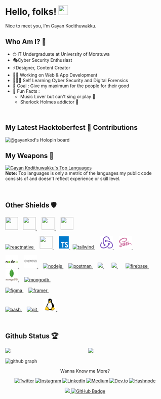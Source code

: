 # Hello, folks! <img src="https://raw.githubusercontent.com/MartinHeinz/MartinHeinz/master/wave.gif" width="30px" height="30px">

Nice to meet you, I'm Gayan Kodithuwakku.

## Who Am I? 🤠

- 🤓 IT Undergraduate at University of Moratuwa 
- 🎭Cyber Security Enthusiast
- ⚡Designer, Content Creator
- 👩‍💻 Working on Web & App Development 
- 🕵🏻‍♂️ Self Learning Cyber Security and Digital Forensics
- 🎯 Goal : Give my maximum for the people for their good 
- 💌 Fun Facts : 
    - Music Lover but can't sing or play 🐼 
    - Sherlock Holmes addictor 🙂

<br/>

## My Latest Hacktoberfest 🎃 Contributions
![@gayankod's Holopin board](https://holopin.me/gayankod)



## My Weapons 🌟

<!-- [![Top Langs](https://github-readme-stats.vercel.app/api/top-langs/?username=gayankod&theme=react&langs_count=8)](https://github.com/gayankod/github-readme-stats) -->
 <a href="https://github.com/GayanKod/github-readme-stats"><img alt="Gayan Kodithuwakku's Top Languages" src="https://github-readme-stats.vercel.app/api/top-langs/?username=GayanKod&langs_count=8&count_private=true&layout=compact&theme=react" /></a>
  <br/>
  <b>Note:</b> Top languages is only a metric of the languages my public code consists of and doesn't reflect experience or skill level.


<br>

## Other Shields 🛡

<p align="left">
    <a href="https://www.java.com" target="_blank"> <img src="https://img.icons8.com/color/48/000000/java-coffee-cup-logo.png" width="40" height="40"/></a>&nbsp; &nbsp;
    <a href="https://www.cprogramming.com/" target="_blank"><img src="https://img.icons8.com/color/48/000000/c-programming.png" width="40" height="40"/> </a>&nbsp; &nbsp;
    <a href="https://www.python.org" target="_blank"> <img src="https://img.icons8.com/color/48/000000/python.png" width="40" height="40"/> </a>&nbsp; &nbsp;
    <a href="https://docs.microsoft.com/en-us/dotnet/csharp/" target="_blank"> <img src="https://cdn.cdnlogo.com/logos/c/27/c.svg" width="40" height="40"/> </a>
    <br />
    <br />
    <a href="https://reactnative.dev/" target="_blank" rel="noreferrer"> <img src="https://reactnative.dev/img/header_logo.svg" alt="reactnative" width="40" height="40"/> </a> &nbsp; &nbsp;
    <a href="https://developer.mozilla.org/en-US/docs/Web/JavaScript" target="_blank"> <img src="https://img.icons8.com/color/48/000000/javascript.png" width="40" height="40"/> </a>&nbsp; &nbsp;
    <a href="https://www.typescriptlang.org/" target="_blank" rel="noreferrer"> <img src="https://raw.githubusercontent.com/devicons/devicon/master/icons/typescript/typescript-original.svg" alt="typescript" width="32" height="40"/> </a> &nbsp;
    <a href="https://tailwindcss.com/" target="_blank" rel="noreferrer"> <img src="https://www.vectorlogo.zone/logos/tailwindcss/tailwindcss-icon.svg" alt="tailwind" width="40" height="40"/> </a> &nbsp; &nbsp;
    <a href="https://redux.js.org" target="_blank" rel="noreferrer"> <img src="https://raw.githubusercontent.com/devicons/devicon/master/icons/redux/redux-original.svg" alt="redux" width="40" height="40"/> </a> &nbsp; &nbsp;
    <a href="https://sass-lang.com" target="_blank" rel="noreferrer"> <img src="https://raw.githubusercontent.com/devicons/devicon/master/icons/sass/sass-original.svg" alt="sass" width="40" height="40"/> </a> &nbsp; &nbsp;
    <br />
    <br />
    <a href="https://nodejs.org" target="_blank" rel="noreferrer"> <img src="https://raw.githubusercontent.com/devicons/devicon/master/icons/nodejs/nodejs-original-wordmark.svg" alt="nodejs" width="40" height="40"/> </a> &nbsp; &nbsp;
    <a href="https://expressjs.com" target="_blank" rel="noreferrer"> <img src="https://raw.githubusercontent.com/devicons/devicon/master/icons/express/express-original-wordmark.svg" alt="express" width="40" height="40"/> </a> &nbsp; &nbsp;
    <a href="https://dotnet.microsoft.com/en-us/" target="_blank" rel="noreferrer"> <img src="https://upload.wikimedia.org/wikipedia/commons/thumb/7/7d/Microsoft_.NET_logo.svg/1200px-Microsoft_.NET_logo.svg.png" alt="nodejs" width="40" height="40"/> </a> &nbsp; &nbsp;
    <a href="https://postman.com" target="_blank" rel="noreferrer"> <img src="https://www.vectorlogo.zone/logos/getpostman/getpostman-icon.svg" alt="postman" width="40" height="40"/> </a> &nbsp; &nbsp;
    <a style="padding-right:8px;" href="https://www.mysql.com/" target="_blank"> <img src="https://img.icons8.com/fluent/50/000000/mysql-logo.png" height="40"/> </a>&nbsp; &nbsp;
    <a style="padding-right:8px;" href="https://www.microsoft.com/en-us/sql-server/" target="_blank"> <img src="https://seeklogo.com/images/M/microsoft-sql-server-logo-96AF49E2B3-seeklogo.com.png" height="40"/> </a>&nbsp; &nbsp;
    <a href="https://firebase.google.com/" target="_blank" rel="noreferrer"> <img src="https://www.vectorlogo.zone/logos/firebase/firebase-icon.svg" alt="firebase" width="40" height="40"/> </a> &nbsp; &nbsp;
    <a href="https://www.mongodb.com/" target="_blank" rel="noreferrer"> <img src="https://raw.githubusercontent.com/devicons/devicon/master/icons/mongodb/mongodb-original-wordmark.svg" alt="mongodb" width="40" height="40"/> </a> &nbsp; &nbsp;
    <a href="https://www.sanity.io/" target="_blank" rel="noreferrer"> <img src="https://repository-images.githubusercontent.com/252413723/e6f28180-8882-11ea-9e76-78d72dfa2af0" alt="mongodb" width="40" height="40"/> </a> &nbsp; &nbsp;
    <br />
    <br />
    <a href="https://www.figma.com/" target="_blank" rel="noreferrer"> <img src="https://www.vectorlogo.zone/logos/figma/figma-icon.svg" alt="figma" width="40" height="40"/> </a> &nbsp; &nbsp;
    <a href="https://www.framer.com/" target="_blank" rel="noreferrer"> <img src="https://www.vectorlogo.zone/logos/framer/framer-icon.svg" alt="framer" width="40" height="40"/> </a> &nbsp; &nbsp;
    <br />
    <br />
    <a href="https://www.gnu.org/software/bash/" target="_blank" rel="noreferrer"> <img src="https://www.vectorlogo.zone/logos/gnu_bash/gnu_bash-icon.svg" alt="bash" width="40" height="40"/> </a> &nbsp; &nbsp;
    <a href="https://git-scm.com/" target="_blank" rel="noreferrer"> <img src="https://www.vectorlogo.zone/logos/git-scm/git-scm-icon.svg" alt="git" width="40" height="40"/> </a> &nbsp; &nbsp;
    <a href="https://www.linux.org/" target="_blank" rel="noreferrer"> <img src="https://raw.githubusercontent.com/devicons/devicon/master/icons/linux/linux-original.svg" alt="linux" width="40" height="40"/> </a> &nbsp; &nbsp;
</p>

<br>

 
## Github Status 🏆

<img  src="https://github-readme-stats.vercel.app/api?username=gayankod&count_private=true&show_icons=true&hide_border=true&theme=react&hide_border=true&bg_color=0D1117" width="48%" align="right" >

<img  src="https://github-readme-streak-stats.herokuapp.com/?user=GayanKod&theme=black-ice&hide_border=true&stroke=0000&background=060A0CD0" width="48%" >
<br>

![github graph](https://activity-graph.herokuapp.com/graph?username=GayanKod&bg_color=0D1117&color=5BCDEC&line=5BCDEC&point=FFFFFF&hide_border=true")
<br>

<p align="center">Wanna Know me More?</p>

<p align="center">
 
<a href="https://twitter.com/GayanKodX" target="_blank">
<img src="https://img.shields.io/badge/-Twitter-%231DA1F2" alt="Twitter" /></a> 

<a href="https://www.instagram.com/gayankod" target="_blank">
<img src="https://img.shields.io/badge/-Instagram-%23df193d" alt="Instagram" /></a>  

<a href="https://www.linkedin.com/in/gayankod/" target="_blank">
<img src="https://img.shields.io/badge/-LinkedIn-%233781da" alt="LinkedIn"/></a>
    
<a href="https://gayankod.medium.com/" target="_blank">
<img src="https://img.shields.io/badge/-Medium-%2337817f" alt="Medium" /></a>

<a href="https://dev.to/gayankod" target="_blank">
<img src="https://img.shields.io/badge/-Dev.to-%23000000" alt="Dev.to" /></a> 

<a href="https://gayankod.hashnode.dev/" target="_blank">
<img src="https://img.shields.io/badge/-Hashnode-%232962ff" alt="Hashnode" /></a>   

</p>

<p align="center">
<a href="https://github.com/Meghna-DAS/github-profile-views-counter">
    <img src="https://komarev.com/ghpvc/?username=GayanKod">
</a>
<a href="https://github.com/GayanKod?tab=followers"><img src="https://img.shields.io/github/followers/GayanKod?label=Followers&style=social" alt="GitHub Badge"></a>
</p>
